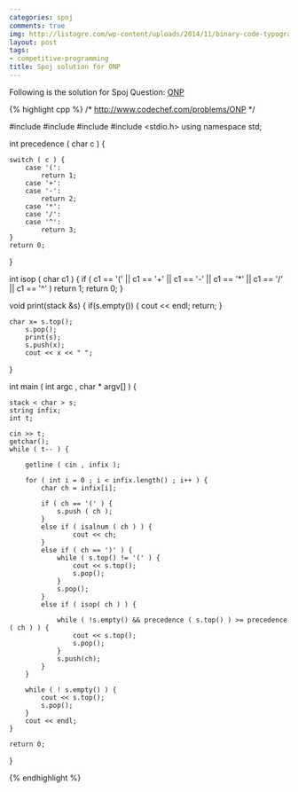 ```yaml
---
categories: spoj
comments: true
img: http://listogre.com/wp-content/uploads/2014/11/binary-code-typography-hd-wallpaper-1920x1080-2619-672x372.png
layout: post
tags:
- competitive-programming
title: Spoj solution for ONP
---
```


Following is the solution for Spoj Question: [ONP](http://www.spoj.com/problems/ONP/)

{% highlight cpp %}
/*
http://www.codechef.com/problems/ONP
*/

#include <iostream>
#include <stack>
#include <vector>
#include <stdio.h>
using namespace std;

int precedence ( char c ) {

	switch ( c ) {
		case '(':
			return 1;
		case '+':
		case '-':
			return 2;
		case '*':
		case '/':
		case '^':
			return 3;
	}
	return 0;

}

int isop ( char c1 ) {
	if ( c1 == '(' || c1 == '+' || c1 == '-' || c1 == '*' || c1 == '/' || c1 == '^' )
		return 1;
	return 0;
}

void print(stack<char> &s) {
	if(s.empty()) {
       		cout << endl;
        	return;
    	}

	char x= s.top();
    	s.pop();
    	print(s);
    	s.push(x);
    	cout << x << " ";
}

int main ( int argc , char * argv[] ) {

	stack < char > s;
	string infix;
	int t;

	cin >> t;
	getchar();
	while ( t-- ) {	

		getline ( cin , infix );

		for ( int i = 0 ; i < infix.length() ; i++ ) {
			char ch = infix[i];
	
			if ( ch == '(' ) {
				s.push ( ch );
			}
			else if ( isalnum ( ch ) ) {
					cout << ch;
			}
			else if ( ch == ')' ) {
				while ( s.top() != '(' ) {
					cout << s.top();
					s.pop();
				}
				s.pop();
			}
			else if ( isop( ch ) ) {
	
				while ( !s.empty() && precedence ( s.top() ) >= precedence ( ch ) ) {
					cout << s.top();
					s.pop();
				}
				s.push(ch);
			}
		}
	
		while ( ! s.empty() ) {
			cout << s.top();
			s.pop();
		}
		cout << endl;
	}

	return 0;
}

{% endhighlight %}